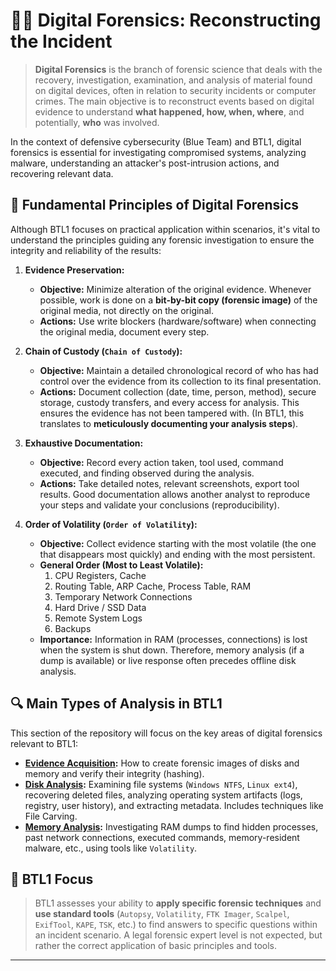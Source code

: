 # 🕵️‍♀️ Digital Forensics: Reconstructing the Incident

> **Digital Forensics** is the branch of forensic science that deals with the recovery, investigation, examination, and analysis of material found on digital devices, often in relation to security incidents or computer crimes. The main objective is to reconstruct events based on digital evidence to understand **what happened, how, when, where**, and potentially, **who** was involved.

In the context of defensive cybersecurity (Blue Team) and BTL1, digital forensics is essential for investigating compromised systems, analyzing malware, understanding an attacker's post-intrusion actions, and recovering relevant data.

## 📜 Fundamental Principles of Digital Forensics

Although BTL1 focuses on practical application within scenarios, it's vital to understand the principles guiding any forensic investigation to ensure the integrity and reliability of the results:

1.  **Evidence Preservation:**
    * **Objective:** Minimize alteration of the original evidence. Whenever possible, work is done on a **bit-by-bit copy (forensic image)** of the original media, not directly on the original.
    * **Actions:** Use write blockers (hardware/software) when connecting the original media, document every step.

2.  **Chain of Custody (`Chain of Custody`):**
    * **Objective:** Maintain a detailed chronological record of who has had control over the evidence from its collection to its final presentation.
    * **Actions:** Document collection (date, time, person, method), secure storage, custody transfers, and every access for analysis. This ensures the evidence has not been tampered with. (In BTL1, this translates to **meticulously documenting your analysis steps**).

3.  **Exhaustive Documentation:**
    * **Objective:** Record every action taken, tool used, command executed, and finding observed during the analysis.
    * **Actions:** Take detailed notes, relevant screenshots, export tool results. Good documentation allows another analyst to reproduce your steps and validate your conclusions (reproducibility).

4.  **Order of Volatility (`Order of Volatility`):**
    * **Objective:** Collect evidence starting with the most volatile (the one that disappears most quickly) and ending with the most persistent.
    * **General Order (Most to Least Volatile):**
        1. CPU Registers, Cache
        2. Routing Table, ARP Cache, Process Table, RAM
        3. Temporary Network Connections
        4. Hard Drive / SSD Data
        5. Remote System Logs
        6. Backups
    * **Importance:** Information in RAM (processes, connections) is lost when the system is shut down. Therefore, memory analysis (if a dump is available) or live response often precedes offline disk analysis.

## 🔍 Main Types of Analysis in BTL1

This section of the repository will focus on the key areas of digital forensics relevant to BTL1:

* **[Evidence Acquisition](./01_Acquisition.md):** How to create forensic images of disks and memory and verify their integrity (hashing).
* **[Disk Analysis](./02_Disk_Analysis/):** Examining file systems (`Windows NTFS`, `Linux ext4`), recovering deleted files, analyzing operating system artifacts (logs, registry, user history), and extracting metadata. Includes techniques like File Carving.
* **[Memory Analysis](./03_Memory_Analysis/):** Investigating RAM dumps to find hidden processes, past network connections, executed commands, memory-resident malware, etc., using tools like `Volatility`.

## 🎯 BTL1 Focus

> BTL1 assesses your ability to **apply specific forensic techniques** and **use standard tools** (`Autopsy`, `Volatility`, `FTK Imager`, `Scalpel`, `ExifTool`, `KAPE`, `TSK`, etc.) to find answers to specific questions within an incident scenario. A legal forensic expert level is not expected, but rather the correct application of basic principles and tools.

---